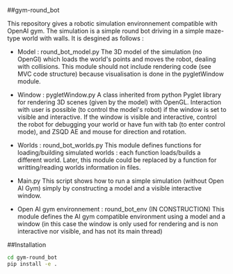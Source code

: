 ##gym-round_bot

This repository gives a robotic simulation environnement compatible with OpenAI gym. The simulation is a simple round bot driving in a simple maze-type world with walls. It is desgined as follows :

+ Model : round_bot_model.py
The 3D model of the simulation (no OpenGl) which loads the world's points and moves the robot, dealing with collisions. This module should not include rendering code (see MVC code structure) because visualisation is done in the pygletWindow module.

+ Window : pygletWindow.py
A class inherited from python Pyglet library for rendering 3D scenes (given by the model) with OpenGL. Interaction with user is possible (to control the model's robot) if the window is set to visible and interactive. If the window is visible and interactive, control the robot for debugging your world or have fun with tab (to enter control mode), and ZSQD AE and mouse for direction and rotation.

+ Worlds : round_bot_worlds.py
This module defines functions for loading/building simulated worlds : each function loads/builds a different world. Later, this module could be replaced by a function for writting/reading worlds information in files.

+ Main.py
This script shows how to run a simple simulation (without Open AI Gym) simply by constructing a model and a visible interactive window.

+ Open AI gym environnement : round_bot_env (IN CONSTRUCTION)
This module defines the AI gym compatible environment using a model and a window (in this case the window is only used for rendering and is non interactive nor visible, and has not its main thread)


##Installation

```bash
cd gym-round_bot
pip install -e .
```
